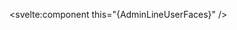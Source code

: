 <script>
  import { AdminLineUserFaces } from 'svelte-remix';
</script>

<svelte:component this="{AdminLineUserFaces}" />
